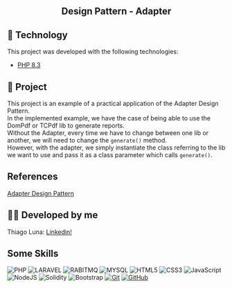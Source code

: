 <h2 align="center">
    Design Pattern - Adapter
</h2>

## 🚀 Technology

This project was developed with the following technologies:

- [PHP 8.3](https://php.net)

## 📑 Project

This project is an example of a practical application of the Adapter Design Pattern.  
In the implemented example, we have the case of being able to use the DomPdf or TCPdf lib to generate reports.  
Without the Adapter, every time we have to change between one lib or another, we will need to change the `generate()` method.  
However, with the adapter, we simply instantiate the class referring to the lib we want to use and pass it as a class parameter
which calls `generate()`.


## References
[Adapter Design Pattern](https://refactoring.guru/pt-br/design-patterns/adapter)

## 🙋‍♂️ Developed by me
Thiago Luna: [Linkedin!](https://www.linkedin.com/in/thiago-luna/)

## Some Skills
![PHP](https://img.shields.io/badge/PHP-fff?style=for-the-badge&logo=php)
![LARAVEL](https://img.shields.io/badge/LARAVEL-000?style=for-the-badge&logo=laravel)
![RABITMQ](https://img.shields.io/badge/rabbitmq-E34F26?style=for-the-badge&logo=rabbitmq&logoColor=white)
![MYSQL](https://img.shields.io/badge/MySQL-fff?style=for-the-badge&logo=mysql)
![HTML5](https://img.shields.io/badge/HTML5-E34F26?style=for-the-badge&logo=html5&logoColor=white)
![CSS3](https://img.shields.io/badge/CSS3-1572B6?style=for-the-badge&logo=css3&logoColor=white)
![JavaScript](https://img.shields.io/badge/JavaScript-F7DF1E?style=for-the-badge&logo=javascript&logoColor=black)
![NodeJS](https://img.shields.io/badge/node-44883e?style=for-the-badge&logo=node.js&logoColor=black)
![Solidity](https://img.shields.io/badge/solidity-96C9F4?style=for-the-badge&logo=solidity&logoColor=black)
![Bootstrap](https://img.shields.io/badge/bootstrap-000?style=for-the-badge&logo=bootstrap&logoColor=553C7B)
[![Git](https://img.shields.io/badge/Git-000?style=for-the-badge&logo=git&logoColor=E94D5F)](https://git-scm.com/doc)
[![GitHub](https://img.shields.io/badge/GitHub-000?style=for-the-badge&logo=github&logoColor=30A3DC)](https://docs.github.com/)
